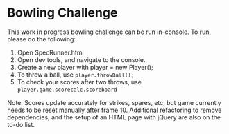 
Bowling Challenge
=================

This work in progress bowling challenge can be run in-console. To run, please
do the following:

1. Open SpecRunner.html
2. Open dev tools, and navigate to the console.
3. Create a new player with player = new Player();
4. To throw a ball, use ```player.throwBall();```
5. To check your scores after two throws, use ```player.game.scorecalc.scoreboard```

Note: Scores update accurately for strikes, spares, etc, but game currently
needs to be reset manually after frame 10. Additional refactoring to remove dependencies, and
the setup of an HTML page with jQuery are also on the to-do list.
